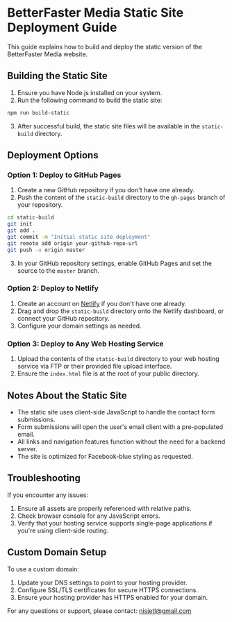 # BetterFaster Media Static Site Deployment Guide

This guide explains how to build and deploy the static version of the BetterFaster Media website.

## Building the Static Site

1. Ensure you have Node.js installed on your system.
2. Run the following command to build the static site:

```bash
npm run build-static
```

3. After successful build, the static site files will be available in the `static-build` directory.

## Deployment Options

### Option 1: Deploy to GitHub Pages

1. Create a new GitHub repository if you don't have one already.
2. Push the content of the `static-build` directory to the `gh-pages` branch of your repository.

```bash
cd static-build
git init
git add .
git commit -m "Initial static site deployment"
git remote add origin your-github-repo-url
git push -u origin master
```

3. In your GitHub repository settings, enable GitHub Pages and set the source to the `master` branch.

### Option 2: Deploy to Netlify

1. Create an account on [Netlify](https://www.netlify.com/) if you don't have one already.
2. Drag and drop the `static-build` directory onto the Netlify dashboard, or connect your GitHub repository.
3. Configure your domain settings as needed.

### Option 3: Deploy to Any Web Hosting Service

1. Upload the contents of the `static-build` directory to your web hosting service via FTP or their provided file upload interface.
2. Ensure the `index.html` file is at the root of your public directory.

## Notes About the Static Site

- The static site uses client-side JavaScript to handle the contact form submissions.
- Form submissions will open the user's email client with a pre-populated email.
- All links and navigation features function without the need for a backend server.
- The site is optimized for Facebook-blue styling as requested.

## Troubleshooting

If you encounter any issues:

1. Ensure all assets are properly referenced with relative paths.
2. Check browser console for any JavaScript errors.
3. Verify that your hosting service supports single-page applications if you're using client-side routing.

## Custom Domain Setup

To use a custom domain:

1. Update your DNS settings to point to your hosting provider.
2. Configure SSL/TLS certificates for secure HTTPS connections.
3. Ensure your hosting provider has HTTPS enabled for your domain.

For any questions or support, please contact: nisjetl@gmail.com